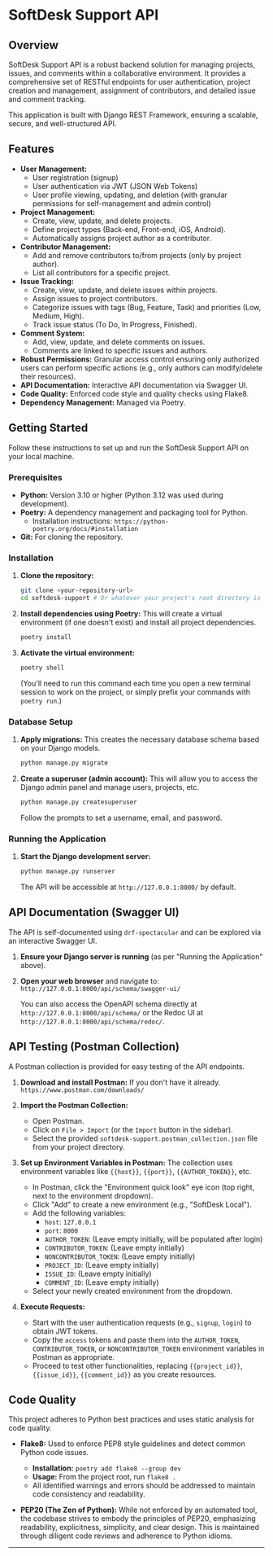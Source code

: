 # SoftDesk Support API

## Overview

SoftDesk Support API is a robust backend solution for managing projects, issues, and comments within a collaborative environment. It provides a comprehensive set of RESTful endpoints for user authentication, project creation and management, assignment of contributors, and detailed issue and comment tracking.

This application is built with Django REST Framework, ensuring a scalable, secure, and well-structured API.

## Features

* **User Management:**
    * User registration (signup)
    * User authentication via JWT (JSON Web Tokens)
    * User profile viewing, updating, and deletion (with granular permissions for self-management and admin control)
* **Project Management:**
    * Create, view, update, and delete projects.
    * Define project types (Back-end, Front-end, iOS, Android).
    * Automatically assigns project author as a contributor.
* **Contributor Management:**
    * Add and remove contributors to/from projects (only by project author).
    * List all contributors for a specific project.
* **Issue Tracking:**
    * Create, view, update, and delete issues within projects.
    * Assign issues to project contributors.
    * Categorize issues with tags (Bug, Feature, Task) and priorities (Low, Medium, High).
    * Track issue status (To Do, In Progress, Finished).
* **Comment System:**
    * Add, view, update, and delete comments on issues.
    * Comments are linked to specific issues and authors.
* **Robust Permissions:** Granular access control ensuring only authorized users can perform specific actions (e.g., only authors can modify/delete their resources).
* **API Documentation:** Interactive API documentation via Swagger UI.
* **Code Quality:** Enforced code style and quality checks using Flake8.
* **Dependency Management:** Managed via Poetry.

## Getting Started

Follow these instructions to set up and run the SoftDesk Support API on your local machine.

### Prerequisites

* **Python:** Version 3.10 or higher (Python 3.12 was used during development).
* **Poetry:** A dependency management and packaging tool for Python.
    * Installation instructions: `https://python-poetry.org/docs/#installation`
* **Git:** For cloning the repository.

### Installation

1.  **Clone the repository:**
    ```bash
    git clone <your-repository-url>
    cd softdesk-support # Or whatever your project's root directory is named
    ```

2.  **Install dependencies using Poetry:**
    This will create a virtual environment (if one doesn't exist) and install all project dependencies.
    ```bash
    poetry install
    ```

3.  **Activate the virtual environment:**
    ```bash
    poetry shell
    ```
    (You'll need to run this command each time you open a new terminal session to work on the project, or simply prefix your commands with `poetry run`.)

### Database Setup

1.  **Apply migrations:**
    This creates the necessary database schema based on your Django models.
    ```bash
    python manage.py migrate
    ```

2.  **Create a superuser (admin account):**
    This will allow you to access the Django admin panel and manage users, projects, etc.
    ```bash
    python manage.py createsuperuser
    ```
    Follow the prompts to set a username, email, and password.

### Running the Application

1.  **Start the Django development server:**
    ```bash
    python manage.py runserver
    ```
    The API will be accessible at `http://127.0.0.1:8000/` by default.

## API Documentation (Swagger UI)

The API is self-documented using `drf-spectacular` and can be explored via an interactive Swagger UI.

1.  **Ensure your Django server is running** (as per "Running the Application" above).
2.  **Open your web browser** and navigate to:
    `http://127.0.0.1:8000/api/schema/swagger-ui/`

    You can also access the OpenAPI schema directly at `http://127.0.0.1:8000/api/schema/` or the Redoc UI at `http://127.0.0.1:8000/api/schema/redoc/`.

## API Testing (Postman Collection)

A Postman collection is provided for easy testing of the API endpoints.

1.  **Download and install Postman:** If you don't have it already.
    `https://www.postman.com/downloads/`

2.  **Import the Postman Collection:**
    * Open Postman.
    * Click on `File > Import` (or the `Import` button in the sidebar).
    * Select the provided `softdesk-support.postman_collection.json` file from your project directory.

3.  **Set up Environment Variables in Postman:**
    The collection uses environment variables like `{{host}}`, `{{port}}`, `{{AUTHOR_TOKEN}}`, etc.
    * In Postman, click the "Environment quick look" eye icon (top right, next to the environment dropdown).
    * Click "Add" to create a new environment (e.g., "SoftDesk Local").
    * Add the following variables:
        * `host`: `127.0.0.1`
        * `port`: `8000`
        * `AUTHOR_TOKEN`: (Leave empty initially, will be populated after login)
        * `CONTRIBUTOR_TOKEN`: (Leave empty initially)
        * `NONCONTRIBUTOR_TOKEN`: (Leave empty initially)
        * `PROJECT_ID`: (Leave empty initially)
        * `ISSUE_ID`: (Leave empty initially)
        * `COMMENT_ID`: (Leave empty initially)
    * Select your newly created environment from the dropdown.

4.  **Execute Requests:**
    * Start with the user authentication requests (e.g., `signup`, `login`) to obtain JWT tokens.
    * Copy the `access` tokens and paste them into the `AUTHOR_TOKEN`, `CONTRIBUTOR_TOKEN`, or `NONCONTRIBUTOR_TOKEN` environment variables in Postman as appropriate.
    * Proceed to test other functionalities, replacing `{{project_id}}`, `{{issue_id}}`, `{{comment_id}}` as you create resources.

## Code Quality

This project adheres to Python best practices and uses static analysis for code quality.

* **Flake8:** Used to enforce PEP8 style guidelines and detect common Python code issues.
    * **Installation:** `poetry add flake8 --group dev`
    * **Usage:** From the project root, run `flake8 .`
    * All identified warnings and errors should be addressed to maintain code consistency and readability.

* **PEP20 (The Zen of Python):** While not enforced by an automated tool, the codebase strives to embody the principles of PEP20, emphasizing readability, explicitness, simplicity, and clear design. This is maintained through diligent code reviews and adherence to Python idioms.

---